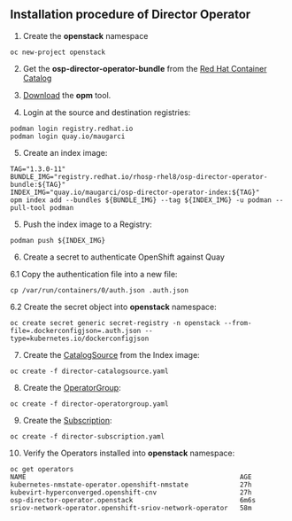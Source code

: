 ## Installation procedure of Director Operator

1. Create the **openstack** namespace

```
oc new-project openstack
```

2. Get the **osp-director-operator-bundle** from the [Red Hat Container Catalog](https://catalog.redhat.com/software/containers/search)

3. [Download](https://console.redhat.com/openshift/downloads) the **opm** tool.

4. Login at the source and destination registries:

```
podman login registry.redhat.io
podman login quay.io/maugarci
```

5. Create an index image:

```
TAG="1.3.0-11"
BUNDLE_IMG="registry.redhat.io/rhosp-rhel8/osp-director-operator-bundle:${TAG}"
INDEX_IMG="quay.io/maugarci/osp-director-operator-index:${TAG}"
opm index add --bundles ${BUNDLE_IMG} --tag ${INDEX_IMG} -u podman --pull-tool podman
```

5. Push the index image to a Registry:

```
podman push ${INDEX_IMG}
```

6. Create a secret to authenticate OpenShift against Quay

6.1 Copy the authentication file into a new file:

```
cp /var/run/containers/0/auth.json .auth.json
```

6.2 Create the secret object into **openstack** namespace:

```
oc create secret generic secret-registry -n openstack --from-file=.dockerconfigjson=.auth.json --type=kubernetes.io/dockerconfigjson
```

7. Create the [CatalogSource](director-catalogsource.yaml) from the Index image:

```
oc create -f director-catalogsource.yaml
```

8. Create the [OperatorGroup](director-operatorgroup.yaml):  

```
oc create -f director-operatorgroup.yaml
```

9. Create the [Subscription](director-subscription.yaml):

```
oc create -f director-subscription.yaml
```

10. Verify the Operators installed into **openstack** namespace:

```
oc get operators
NAME                                                      AGE
kubernetes-nmstate-operator.openshift-nmstate             27h
kubevirt-hyperconverged.openshift-cnv                     27h
osp-director-operator.openstack                           6m6s
sriov-network-operator.openshift-sriov-network-operator   58m
```
